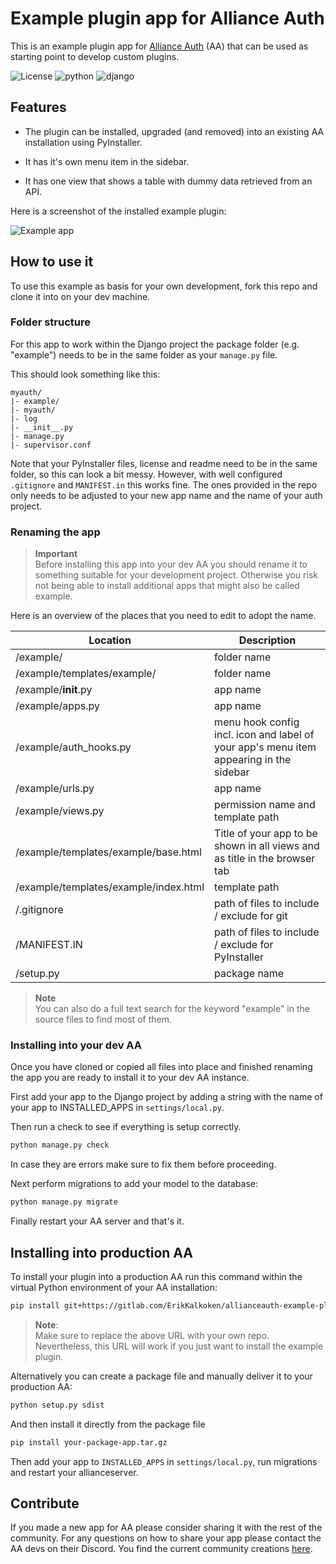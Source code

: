 # Example plugin app for Alliance Auth

This is an example plugin app for [Alliance Auth](https://gitlab.com/allianceauth/allianceauth) (AA) that can be used as starting point to develop custom plugins.

![License](https://img.shields.io/badge/license-MIT-green) ![python](https://img.shields.io/badge/python-3.5-informational) ![django](https://img.shields.io/badge/django-2.2-informational)

## Features

- The plugin can be installed, upgraded (and removed) into an existing AA installation using PyInstaller.

- It has it's own menu item in the sidebar.

- It has one view that shows a table with dummy data retrieved from an API.

Here is a screenshot of the installed example plugin:

![Example app](https://i.imgur.com/Pe7FZPS.png)

## How to use it

To use this example as basis for your own development, fork this repo and clone it into on your dev machine.

### Folder structure

For this app to work within the Django project the package folder (e.g. "example") needs to be in the same folder as your `manage.py` file.

This should look something like this:

```plain
myauth/
|- example/
|- myauth/
|- log
|- __init__.py
|- manage.py
|- supervisor.conf
```

Note that your PyInstaller files, license and readme need to be in the same folder, so this can look a bit messy. However, with well configured  `.gitignore` and `MANIFEST.in` this works fine. The ones provided in the repo only needs to be adjusted to your new app name and the name of your auth project.

### Renaming the app

> **Important** <br>Before installing this app into your dev AA you should rename it to something suitable for your development project. Otherwise you risk not being able to install additional apps that might also be called example.

Here is an overview of the places that you need to edit to adopt the name.

Location | Description
-- | --
/example/ | folder name
/example/templates/example/ | folder name
/example/__init__.py | app name
/example/apps.py | app name
/example/auth_hooks.py | menu hook config incl. icon and label of your app's menu item appearing in the sidebar
/example/urls.py | app name
/example/views.py | permission name and template path
/example/templates/example/base.html | Title of your app to be shown in all views and as title in the browser tab
/example/templates/example/index.html | template path
/.gitignore | path of files to include / exclude for git
/MANIFEST.IN | path of files to include / exclude for PyInstaller
/setup.py | package name

> **Note** <br>You can also do a full text search for the keyword "example" in the source files to find most of them.

### Installing into your dev AA

Once you have cloned or copied all files into place and finished renaming the app you are ready to install it to your dev AA instance.

First add your app to the Django project by adding a string with the name of your app to INSTALLED_APPS in `settings/local.py`.

Then run a check to see if everything is setup correctly.

```bash
python manage.py check
```

In case they are errors make sure to fix them before proceeding.

Next perform migrations to add your model to the database:

```bash
python manage.py migrate
```

Finally restart your AA server and that's it.

## Installing into production AA

To install your plugin into a production AA run this command within the virtual Python environment of your AA installation:

```bash
pip install git+https://gitlab.com/ErikKalkoken/allianceauth-example-plugin
```

> **Note**:<br> Make sure to replace the above URL with your own repo. Nevertheless, this URL will work if you just want to install the example plugin.

Alternatively you can create a package file and manually deliver it to your production AA:

```bash
python setup.py sdist
```

And then install it directly from the package file

```bash
pip install your-package-app.tar.gz
```

Then add your app to `INSTALLED_APPS` in `settings/local.py`, run migrations and restart your allianceserver.

## Contribute

If you made a new app for AA please consider sharing it with the rest of the community. For any questions on how to share your app please contact the AA devs on their Discord. You find the current community creations [here](https://gitlab.com/allianceauth/community-creations).
